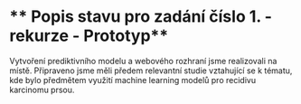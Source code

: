 # ** Popis stavu pro zadání číslo 1. - rekurze - Prototyp**

Vytvoření prediktivního modelu a webového rozhraní jsme realizovali na místě. Připraveno jsme měli předem relevantní studie vztahující se k tématu, kde bylo předmětem využití machine learning modelů pro recidivu karcinomu prsou. 


